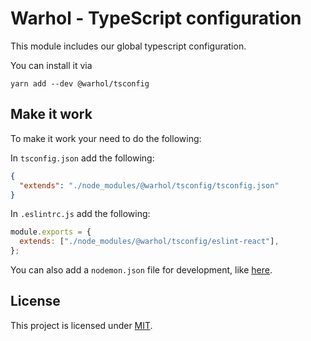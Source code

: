 # Warhol - TypeScript configuration

This module includes our global typescript configuration.

You can install it via

    yarn add --dev @warhol/tsconfig

## Make it work

To make it work your need to do the following:

In `tsconfig.json` add the following:

```json
{
  "extends": "./node_modules/@warhol/tsconfig/tsconfig.json"
}
```

In `.eslintrc.js` add the following:

```js
module.exports = {
  extends: ["./node_modules/@warhol/tsconfig/eslint-react"],
};
```

You can also add a `nodemon.json` file for development, like [here](./examples/nodemon.json).

## License

This project is licensed under [MIT](./LICENSE).
